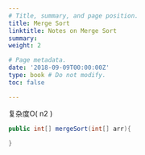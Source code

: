 ```yaml
---
# Title, summary, and page position.
title: Merge Sort
linktitle: Notes on Merge Sort
summary:
weight: 2

# Page metadata.
date: '2018-09-09T00:00:00Z'
type: book # Do not modify.
toc: false

---
```


复杂度O( n2 )

```java
public int[] mergeSort(int[] arr){
	
}
```